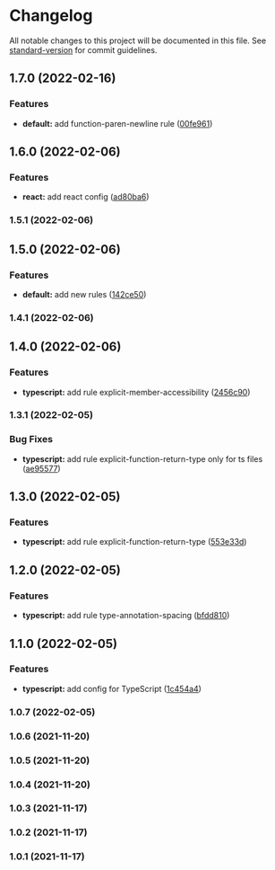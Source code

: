 # Changelog

All notable changes to this project will be documented in this file. See [standard-version](https://github.com/conventional-changelog/standard-version) for commit guidelines.

## 1.7.0 (2022-02-16)


### Features

* **default:** add function-paren-newline rule ([00fe961](https://github.com/andrmoel/eslint-config/commit/00fe961466e7306274ebb3ec1ac6b1fab18c2f7c))

## 1.6.0 (2022-02-06)


### Features

* **react:** add react config ([ad80ba6](https://github.com/andrmoel/eslint-config/commit/ad80ba61625392ba62203f8e3d25253863e4a496))

### 1.5.1 (2022-02-06)

## 1.5.0 (2022-02-06)


### Features

* **default:** add new rules ([142ce50](https://github.com/andrmoel/eslint-config/commit/142ce504a44ca6184f6a58f9aef17ff8dadf7940))

### 1.4.1 (2022-02-06)

## 1.4.0 (2022-02-06)


### Features

* **typescript:** add rule explicit-member-accessibility ([2456c90](https://github.com/andrmoel/eslint-config/commit/2456c90ff37c2de00879c549fdce5f5d9bfc1b43))

### 1.3.1 (2022-02-05)


### Bug Fixes

* **typescript:** add rule explicit-function-return-type only for ts files ([ae95577](https://github.com/andrmoel/eslint-config/commit/ae95577db3640c3e9eb8736a90ca5ad70c60cbe9))

## 1.3.0 (2022-02-05)


### Features

* **typescript:** add rule explicit-function-return-type ([553e33d](https://github.com/andrmoel/eslint-config/commit/553e33d8a2032fd3f01b1328f94829b87063a4a5))

## 1.2.0 (2022-02-05)


### Features

* **typescript:** add rule type-annotation-spacing ([bfdd810](https://github.com/andrmoel/eslint-config/commit/bfdd81062ba4f4d6b9b1986d5fc17de25d893ba4))

## 1.1.0 (2022-02-05)


### Features

* **typescript:** add config for TypeScript ([1c454a4](https://github.com/andrmoel/eslint-config/commit/1c454a401d088699bde7dfb7aa6d310585d9443c))

### 1.0.7 (2022-02-05)

### 1.0.6 (2021-11-20)

### 1.0.5 (2021-11-20)

### 1.0.4 (2021-11-20)

### 1.0.3 (2021-11-17)

### 1.0.2 (2021-11-17)

### 1.0.1 (2021-11-17)
